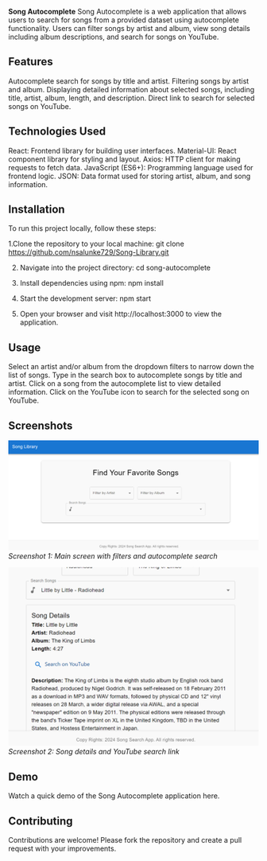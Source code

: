 **Song Autocomplete**
Song Autocomplete is a web application that allows users to search for songs from a provided dataset using autocomplete functionality. Users can filter songs by artist and album, view song details including album descriptions, and search for songs on YouTube.

## Features
Autocomplete search for songs by title and artist.
Filtering songs by artist and album.
Displaying detailed information about selected songs, including title, artist, album, length, and description.
Direct link to search for selected songs on YouTube.

## Technologies Used
React: Frontend library for building user interfaces.
Material-UI: React component library for styling and layout.
Axios: HTTP client for making requests to fetch data.
JavaScript (ES6+): Programming language used for frontend logic.
JSON: Data format used for storing artist, album, and song information.

## Installation

To run this project locally, follow these steps:

1.Clone the repository to your local machine:
	git clone https://github.com/nsalunke729/Song-Library.git

2. Navigate into the project directory:
	cd song-autocomplete

3. Install dependencies using npm:
	npm install

4. Start the development server:
	npm start

5. Open your browser and visit http://localhost:3000 to view the application.

## Usage
Select an artist and/or album from the dropdown filters to narrow down the list of songs.
Type in the search box to autocomplete songs by title and artist.
Click on a song from the autocomplete list to view detailed information.
Click on the YouTube icon to search for the selected song on YouTube.

## Screenshots

![Screenshot 1](screenshots/screenshot1.PNG)
*Screenshot 1: Main screen with filters and autocomplete search*

![Screenshot 2](screenshots/screenshot2.PNG)
*Screenshot 2: Song details and YouTube search link*

## Demo
Watch a quick demo of the Song Autocomplete application here.

## Contributing
Contributions are welcome! Please fork the repository and create a pull request with your improvements.